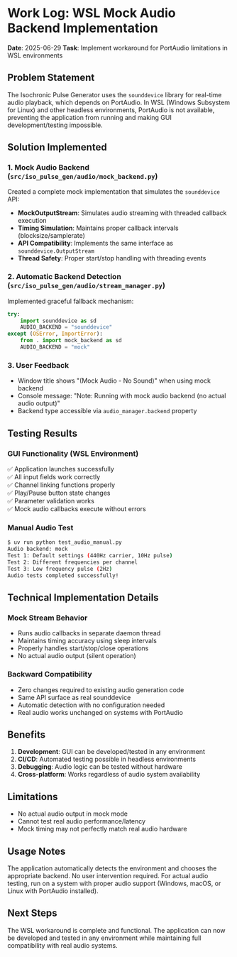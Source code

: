 # Work Log: WSL Mock Audio Backend Implementation
**Date**: 2025-06-29
**Task**: Implement workaround for PortAudio limitations in WSL environments

## Problem Statement

The Isochronic Pulse Generator uses the `sounddevice` library for real-time audio playback, which depends on PortAudio. In WSL (Windows Subsystem for Linux) and other headless environments, PortAudio is not available, preventing the application from running and making GUI development/testing impossible.

## Solution Implemented

### 1. Mock Audio Backend (`src/iso_pulse_gen/audio/mock_backend.py`)
Created a complete mock implementation that simulates the `sounddevice` API:

- **MockOutputStream**: Simulates audio streaming with threaded callback execution
- **Timing Simulation**: Maintains proper callback intervals (blocksize/samplerate)
- **API Compatibility**: Implements the same interface as `sounddevice.OutputStream`
- **Thread Safety**: Proper start/stop handling with threading events

### 2. Automatic Backend Detection (`src/iso_pulse_gen/audio/stream_manager.py`)
Implemented graceful fallback mechanism:

```python
try:
    import sounddevice as sd
    AUDIO_BACKEND = "sounddevice"
except (OSError, ImportError):
    from . import mock_backend as sd
    AUDIO_BACKEND = "mock"
```

### 3. User Feedback
- Window title shows "(Mock Audio - No Sound)" when using mock backend
- Console message: "Note: Running with mock audio backend (no actual audio output)"
- Backend type accessible via `audio_manager.backend` property

## Testing Results

### GUI Functionality (WSL Environment)
✅ Application launches successfully  
✅ All input fields work correctly  
✅ Channel linking functions properly  
✅ Play/Pause button state changes  
✅ Parameter validation works  
✅ Mock audio callbacks execute without errors  

### Manual Audio Test
```bash
$ uv run python test_audio_manual.py
Audio backend: mock
Test 1: Default settings (440Hz carrier, 10Hz pulse)
Test 2: Different frequencies per channel  
Test 3: Low frequency pulse (2Hz)
Audio tests completed successfully!
```

## Technical Implementation Details

### Mock Stream Behavior
- Runs audio callbacks in separate daemon thread
- Maintains timing accuracy using sleep intervals
- Properly handles start/stop/close operations
- No actual audio output (silent operation)

### Backward Compatibility
- Zero changes required to existing audio generation code
- Same API surface as real sounddevice
- Automatic detection with no configuration needed
- Real audio works unchanged on systems with PortAudio

## Benefits

1. **Development**: GUI can be developed/tested in any environment
2. **CI/CD**: Automated testing possible in headless environments  
3. **Debugging**: Audio logic can be tested without hardware
4. **Cross-platform**: Works regardless of audio system availability

## Limitations

- No actual audio output in mock mode
- Cannot test real audio performance/latency
- Mock timing may not perfectly match real audio hardware

## Usage Notes

The application automatically detects the environment and chooses the appropriate backend. No user intervention required. For actual audio testing, run on a system with proper audio support (Windows, macOS, or Linux with PortAudio installed).

## Next Steps

The WSL workaround is complete and functional. The application can now be developed and tested in any environment while maintaining full compatibility with real audio systems.